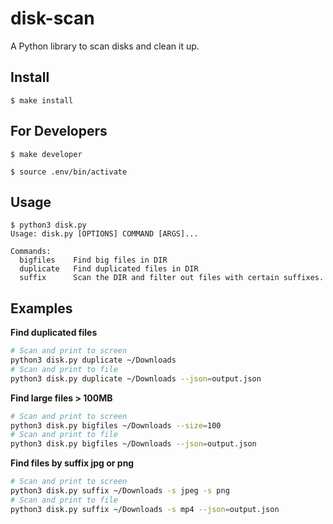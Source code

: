 # disk-scan
A Python library to scan disks and clean it up.

## Install
```
$ make install
```

## For Developers
```
$ make developer

$ source .env/bin/activate
```
## Usage
```
$ python3 disk.py
Usage: disk.py [OPTIONS] COMMAND [ARGS]...

Commands:
  bigfiles    Find big files in DIR
  duplicate   Find duplicated files in DIR
  suffix      Scan the DIR and filter out files with certain suffixes.
```

## Examples

**Find duplicated files**
```bash
# Scan and print to screen
python3 disk.py duplicate ~/Downloads
# Scan and print to file
python3 disk.py duplicate ~/Downloads --json=output.json
```

**Find large files > 100MB**
```bash
# Scan and print to screen
python3 disk.py bigfiles ~/Downloads --size=100
# Scan and print to file
python3 disk.py bigfiles ~/Downloads --json=output.json
```

**Find files by suffix jpg or png**
```bash
# Scan and print to screen
python3 disk.py suffix ~/Downloads -s jpeg -s png
# Scan and print to file
python3 disk.py suffix ~/Downloads -s mp4 --json=output.json
```
